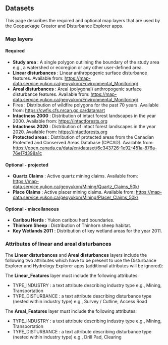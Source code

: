## Datasets
  
This page describes the required and optional map layers that are used by the Geopackage Creator and Disturbance Explorer apps.
  
### Map layers

#### Required

- **Study area** : A single polygon outlining the boundary of the study area e.g., a watershed or ecoregion or any other user-defined area.
- **Linear disturbances** : Linear anthropogenic surface disturbance features. Available from: https://map-data.service.yukon.ca/geoyukon/Environmental_Monitoring/
- **Areal disturbances** : Areal (polygonal) anthropogenic surface disturbance features. Available from: https://map-data.service.yukon.ca/geoyukon/Environmental_Monitoring/
- Fires : Distribution of wildfire polygons for the past 70 years. Available from: https://cwfis.cfs.nrcan.gc.ca/datamart
- **Intactness 2000** : Distribution of intact forest landscapes in the year 2000. Available from: https://intactforests.org
- **Intactness 2020** : Distribution of intact forest landscapes in the year 2020. Available from: https://intactforests.org
- **Protected areas** : Distribution of protected areas from the Canadian Protected and Conserved Areas Database (CPCAD). Available from: https://open.canada.ca/data/en/dataset/6c343726-1e92-451a-876a-76e17d398a1c

#### Optional - projected

- **Quartz Claims** : Active quartz mining claims. Available from: https://map-data.service.yukon.ca/geoyukon/Mining/Quartz_Claims_50k/
- **Place Claims** : Active placer mining claims. Available from: https://map-data.service.yukon.ca/geoyukon/Mining/Placer_Claims_50k/

#### Optional - miscellaneous

- **Caribou Herds** : Yukon caribou herd boundaries.
- **Thinhorn Sheep** : Distribution of Thinhorn sheep habitat.
- **Key Wetlands 2011** : Distribution of key wetland areas for the year 2011.

### Attributes of linear and areal disturbances

The **Linear disturbances** and **Areal disturbances** layers include the following two attributes which have to be present to use the Disturbance Explorer and Hydrology Explorer apps (additional attributes will be ignored):

The **Linear_Features** layer must include the following attributes:
    
- TYPE_INDUSTRY : a text attribute describing industry type e.g., Mining, Transportation
- TYPE_DISTURBANCE : a text attribute describing disturbance type (nested within industry type) e.g., Survey / Cutline, Access Road
  
The **Areal_Features** layer must include the following attributes:
    
- TYPE_INDUSTRY : a text attribute describing industry type e.g., Mining, Transportation
- TYPE_DISTURBANCE : a text attribute describing disturbance type (nested within industry type) e.g., Drill Pad, Clearing
